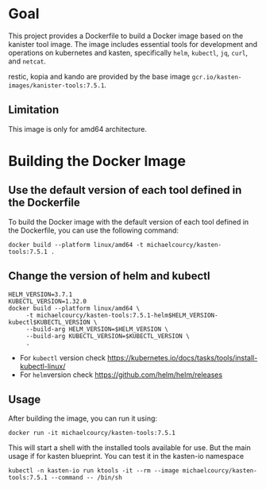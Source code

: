 # Goal

This project provides a Dockerfile to build a Docker image based on the kanister tool image. The image includes essential tools for development and operations on kubernetes and kasten, specifically `helm`, `kubectl`, `jq`, `curl`, and `netcat`. 

restic, kopia and kando are provided by the base image `gcr.io/kasten-images/kanister-tools:7.5.1`.

## Limitation 

This image is only for amd64 architecture.

# Building the Docker Image

## Use the default version of each tool defined in the Dockerfile 

To build the Docker image with the default version of each tool defined in the Dockerfile, you can use the following command:

```
docker build --platform linux/amd64 -t michaelcourcy/kasten-tools:7.5.1 .
```

## Change the version of helm and kubectl 

```
HELM_VERSION=3.7.1
KUBECTL_VERSION=1.32.0
docker build --platform linux/amd64 \
     -t michaelcourcy/kasten-tools:7.5.1-helm$HELM_VERSION-kubectl$KUBECTL_VERSION \
     --build-arg HELM_VERSION=$HELM_VERSION \
     --build-arg KUBECTL_VERSION=$KUBECTL_VERSION \
     .
```

- For `kubectl` version check https://kubernetes.io/docs/tasks/tools/install-kubectl-linux/
- For `helm`version check https://github.com/helm/helm/releases 

## Usage

After building the image, you can run it using:

```
docker run -it michaelcourcy/kasten-tools:7.5.1 
```

This will start a shell with the installed tools available for use. But the main usage if for kasten blueprint. 
You can test it in the kasten-io namespace 
```
kubectl -n kasten-io run ktools -it --rm --image michaelcourcy/kasten-tools:7.5.1 --command -- /bin/sh
```


